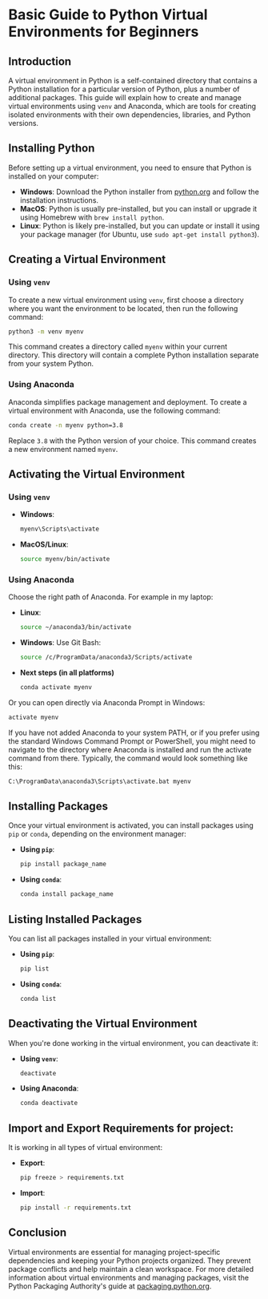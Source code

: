 
# Basic Guide to Python Virtual Environments for Beginners

## Introduction

A virtual environment in Python is a self-contained directory that contains a Python installation for a particular version of Python, plus a number of additional packages. This guide will explain how to create and manage virtual environments using `venv` and Anaconda, which are tools for creating isolated environments with their own dependencies, libraries, and Python versions.

## Installing Python

Before setting up a virtual environment, you need to ensure that Python is installed on your computer:

- **Windows**: Download the Python installer from [python.org](https://www.python.org/downloads/) and follow the installation instructions.
- **MacOS**: Python is usually pre-installed, but you can install or upgrade it using Homebrew with `brew install python`.
- **Linux**: Python is likely pre-installed, but you can update or install it using your package manager (for Ubuntu, use `sudo apt-get install python3`).

## Creating a Virtual Environment

### Using `venv`

To create a new virtual environment using `venv`, first choose a directory where you want the environment to be located, then run the following command:

```bash
python3 -m venv myenv
```

This command creates a directory called `myenv` within your current directory. This directory will contain a complete Python installation separate from your system Python. 

### Using Anaconda

Anaconda simplifies package management and deployment. To create a virtual environment with Anaconda, use the following command:

```bash
conda create -n myenv python=3.8
```

Replace `3.8` with the Python version of your choice. This command creates a new environment named `myenv`.

## Activating the Virtual Environment

### Using `venv`

- **Windows**:
  ```bash
  myenv\Scripts\activate
  ```

- **MacOS/Linux**:
  ```bash
  source myenv/bin/activate
  ```

### Using Anaconda
Choose the right path of Anaconda. For example in my laptop:
- **Linux**:
  ```bash
  source ~/anaconda3/bin/activate
  ```

- **Windows**:
Use Git Bash:
  ```bash
  source /c/ProgramData/anaconda3/Scripts/activate
  ```

- **Next steps (in all platforms)**
  ```bash
  conda activate myenv
  ```

Or you can open directly via Anaconda Prompt in Windows:
  ```bash
  activate myenv
  ```

If you have not added Anaconda to your system PATH, or if you prefer using the standard Windows Command Prompt or PowerShell, you might need to navigate to the directory where Anaconda is installed and run the activate command from there. Typically, the command would look something like this:
  ```bash
  C:\ProgramData\anaconda3\Scripts\activate.bat myenv
  ```

## Installing Packages

Once your virtual environment is activated, you can install packages using `pip` or `conda`, depending on the environment manager:

- **Using `pip`**:
  ```bash
  pip install package_name
  ```

- **Using `conda`**:
  ```bash
  conda install package_name
  ```

## Listing Installed Packages

You can list all packages installed in your virtual environment:

- **Using `pip`**:
  ```bash
  pip list
  ```

- **Using `conda`**:
  ```bash
  conda list
  ```

## Deactivating the Virtual Environment

When you're done working in the virtual environment, you can deactivate it:

- **Using `venv`**:
  ```bash
  deactivate
  ```

- **Using Anaconda**:
  ```bash
  conda deactivate
  ```

## Import and Export Requirements for project:

It is working in all types of virtual environment:

- **Export**:
  ```bash
  pip freeze > requirements.txt
  ```

- **Import**:
  ```bash
  pip install -r requirements.txt
  ```

## Conclusion

Virtual environments are essential for managing project-specific dependencies and keeping your Python projects organized. They prevent package conflicts and help maintain a clean workspace. For more detailed information about virtual environments and managing packages, visit the Python Packaging Authority's guide at [packaging.python.org](https://packaging.python.org/).

